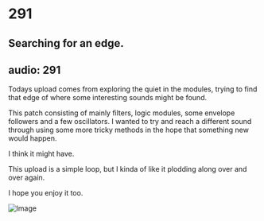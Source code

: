 # 291
## Searching for an edge.
audio: 291
---

Todays upload comes from exploring the quiet in the modules, trying to find that edge of where some interesting sounds might be found. 

This patch consisting of mainly filters, logic modules, some envelope followers and a few oscillators. I wanted to try and reach a different sound through using some more tricky methods in the hope that something new would happen.

I think it might have.

This upload is a simple loop, but I kinda of like it plodding along over and over again.

I hope you enjoy it too.

![Image](/assets/img/Snd-291.png)